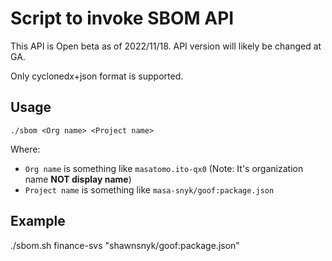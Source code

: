 # Script to invoke SBOM API

This API is Open beta as of 2022/11/18. 
API version will likely be changed at GA.

Only cyclonedx+json format is supported.

## Usage

```
./sbom <Org name> <Project name>
```

Where:
- `Org name` is something like `masatomo.ito-qx0` (Note: It's organization name **NOT display name**)
- `Project name` is something like `masa-snyk/goof:package.json` 

## Example

./sbom.sh finance-svs "shawnsnyk/goof:package.json"
